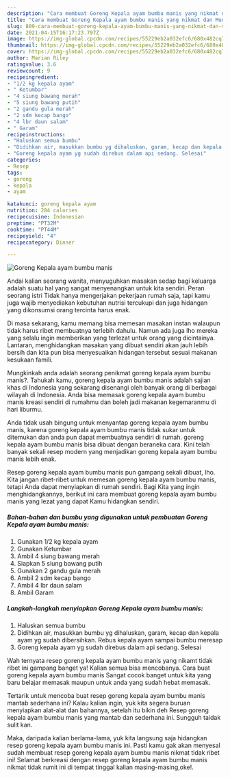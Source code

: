 ```yaml
---
description: "Cara membuat Goreng Kepala ayam bumbu manis yang nikmat dan Mudah Dibuat"
title: "Cara membuat Goreng Kepala ayam bumbu manis yang nikmat dan Mudah Dibuat"
slug: 809-cara-membuat-goreng-kepala-ayam-bumbu-manis-yang-nikmat-dan-mudah-dibuat
date: 2021-04-15T16:17:23.797Z
image: https://img-global.cpcdn.com/recipes/55229eb2a032efc6/680x482cq70/goreng-kepala-ayam-bumbu-manis-foto-resep-utama.jpg
thumbnail: https://img-global.cpcdn.com/recipes/55229eb2a032efc6/680x482cq70/goreng-kepala-ayam-bumbu-manis-foto-resep-utama.jpg
cover: https://img-global.cpcdn.com/recipes/55229eb2a032efc6/680x482cq70/goreng-kepala-ayam-bumbu-manis-foto-resep-utama.jpg
author: Marian Riley
ratingvalue: 3.6
reviewcount: 9
recipeingredient:
- "1/2 kg kepala ayam"
- " Ketumbar"
- "4 siung bawang merah"
- "5 siung bawang putih"
- "2 gandu gula merah"
- "2 sdm kecap bango"
- "4 lbr daun salam"
- " Garam"
recipeinstructions:
- "Haluskan semua bumbu"
- "Didihkan air, masukkan bumbu yg dihaluskan, garam, kecap dan kepala ayam yg sudah dibersihkan. Rebus kepala ayam sampai bumbu meresap"
- "Goreng kepala ayam yg sudah direbus dalam api sedang. Selesai"
categories:
- Resep
tags:
- goreng
- kepala
- ayam

katakunci: goreng kepala ayam 
nutrition: 284 calories
recipecuisine: Indonesian
preptime: "PT32M"
cooktime: "PT44M"
recipeyield: "4"
recipecategory: Dinner

---
```



![Goreng Kepala ayam bumbu manis](https://img-global.cpcdn.com/recipes/55229eb2a032efc6/680x482cq70/goreng-kepala-ayam-bumbu-manis-foto-resep-utama.jpg)

Andai kalian seorang wanita, menyuguhkan masakan sedap bagi keluarga adalah suatu hal yang sangat menyenangkan untuk kita sendiri. Peran seorang istri Tidak hanya mengerjakan pekerjaan rumah saja, tapi kamu juga wajib menyediakan kebutuhan nutrisi tercukupi dan juga hidangan yang dikonsumsi orang tercinta harus enak.

Di masa  sekarang, kamu memang bisa memesan masakan instan walaupun tidak harus ribet membuatnya terlebih dahulu. Namun ada juga lho mereka yang selalu ingin memberikan yang terlezat untuk orang yang dicintainya. Lantaran, menghidangkan masakan yang dibuat sendiri akan jauh lebih bersih dan kita pun bisa menyesuaikan hidangan tersebut sesuai makanan kesukaan famili. 



Mungkinkah anda adalah seorang penikmat goreng kepala ayam bumbu manis?. Tahukah kamu, goreng kepala ayam bumbu manis adalah sajian khas di Indonesia yang sekarang disenangi oleh banyak orang di berbagai wilayah di Indonesia. Anda bisa memasak goreng kepala ayam bumbu manis kreasi sendiri di rumahmu dan boleh jadi makanan kegemaranmu di hari liburmu.

Anda tidak usah bingung untuk menyantap goreng kepala ayam bumbu manis, karena goreng kepala ayam bumbu manis tidak sukar untuk ditemukan dan anda pun dapat membuatnya sendiri di rumah. goreng kepala ayam bumbu manis bisa dibuat dengan beraneka cara. Kini telah banyak sekali resep modern yang menjadikan goreng kepala ayam bumbu manis lebih enak.

Resep goreng kepala ayam bumbu manis pun gampang sekali dibuat, lho. Kita jangan ribet-ribet untuk memesan goreng kepala ayam bumbu manis, tetapi Anda dapat menyiapkan di rumah sendiri. Bagi Kita yang ingin menghidangkannya, berikut ini cara membuat goreng kepala ayam bumbu manis yang lezat yang dapat Kamu hidangkan sendiri.

<!--inarticleads1-->

##### Bahan-bahan dan bumbu yang digunakan untuk pembuatan Goreng Kepala ayam bumbu manis:

1. Gunakan 1/2 kg kepala ayam
1. Gunakan  Ketumbar
1. Ambil 4 siung bawang merah
1. Siapkan 5 siung bawang putih
1. Gunakan 2 gandu gula merah
1. Ambil 2 sdm kecap bango
1. Ambil 4 lbr daun salam
1. Ambil  Garam




<!--inarticleads2-->

##### Langkah-langkah menyiapkan Goreng Kepala ayam bumbu manis:

1. Haluskan semua bumbu
1. Didihkan air, masukkan bumbu yg dihaluskan, garam, kecap dan kepala ayam yg sudah dibersihkan. Rebus kepala ayam sampai bumbu meresap
1. Goreng kepala ayam yg sudah direbus dalam api sedang. Selesai




Wah ternyata resep goreng kepala ayam bumbu manis yang nikamt tidak ribet ini gampang banget ya! Kalian semua bisa mencobanya. Cara buat goreng kepala ayam bumbu manis Sangat cocok banget untuk kita yang baru belajar memasak maupun untuk anda yang sudah hebat memasak.

Tertarik untuk mencoba buat resep goreng kepala ayam bumbu manis mantab sederhana ini? Kalau kalian ingin, yuk kita segera buruan menyiapkan alat-alat dan bahannya, setelah itu bikin deh Resep goreng kepala ayam bumbu manis yang mantab dan sederhana ini. Sungguh taidak sulit kan. 

Maka, daripada kalian berlama-lama, yuk kita langsung saja hidangkan resep goreng kepala ayam bumbu manis ini. Pasti kamu gak akan menyesal sudah membuat resep goreng kepala ayam bumbu manis nikmat tidak ribet ini! Selamat berkreasi dengan resep goreng kepala ayam bumbu manis nikmat tidak rumit ini di tempat tinggal kalian masing-masing,oke!.

